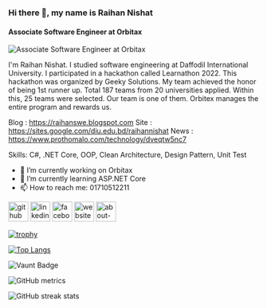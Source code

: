### Hi there 👋, my name is Raihan Nishat
#### Associate Software Engineer at Orbitax
![Associate Software Engineer at Orbitax](https://scontent.fdac31-1.fna.fbcdn.net/v/t39.30808-6/325664535_533381595424546_7466734480723056426_n.jpg?stp=cp6_dst-jpg&_nc_cat=105&ccb=1-7&_nc_sid=783fdb&_nc_ohc=Ip0VhX1NwWQAX-BfJtK&_nc_ht=scontent.fdac31-1.fna&oh=00_AfDLWDC4bS9bHK6lyRVGFQJ05y_2CmzigVnhoCZt5yk2IA&oe=658CAAA1)

I'm Raihan Nishat. I studied software engineering at Daffodil International University. I participated in a hackathon called Learnathon 2022. This hackathon was organized by Geeky Solutions. My team achieved the honor of being 1st runner up. Total 187 teams from 20 universities applied. Within this, 25 teams were selected. Our team is one of them. Orbitex manages the entire program and rewards us.

Blog : https://raihanswe.blogspot.com
Site : https://sites.google.com/diu.edu.bd/raihannishat
News : https://www.prothomalo.com/technology/dveqtw5nc7

Skills: C#, .NET Core, OOP, Clean Architecture, Design Pattern, Unit Test

- 🔭 I’m currently working on Orbitax 
- 🌱 I’m currently learning ASP.NET Core 
- 📫 How to reach me: 01710512211 


[<img src='https://cdn.jsdelivr.net/npm/simple-icons@3.0.1/icons/github.svg' alt='github' height='40'>](https://github.com/https://github.com/raihannishat)  [<img src='https://cdn.jsdelivr.net/npm/simple-icons@3.0.1/icons/linkedin.svg' alt='linkedin' height='40'>](https://www.linkedin.com/in/https://www.linkedin.com/in/raihan-nishat-679455163//)  [<img src='https://cdn.jsdelivr.net/npm/simple-icons@3.0.1/icons/facebook.svg' alt='facebook' height='40'>](https://www.facebook.com/https://www.facebook.com/raihannishat.bd/)  [<img src='https://cdn.jsdelivr.net/npm/simple-icons@3.0.1/icons/icloud.svg' alt='website' height='40'>](https://raihanswe.blogspot.com/)  [<img src='https://cdn.jsdelivr.net/npm/simple-icons@3.0.1/icons/about-dot-me.svg' alt='about-dot-me' height='40'>](https://sites.google.com/diu.edu.bd/raihannishat)  

[![trophy](https://github-profile-trophy.vercel.app/?username=https://github.com/raihannishat)](https://github.com/ryo-ma/github-profile-trophy)

[![Top Langs](https://github-readme-stats.vercel.app/api/top-langs/?username=https://github.com/raihannishat)](https://github.com/anuraghazra/github-readme-stats)

![Vaunt Badge](https://api.vaunt.dev/v1/github/entities/https://github.com/raihannishat/contributions?format=svg&private=false)  

![GitHub metrics](https://metrics.lecoq.io/https://github.com/raihannishat)  

![GitHub streak stats](https://streak-stats.demolab.com/?user=https://github.com/raihannishat)  


